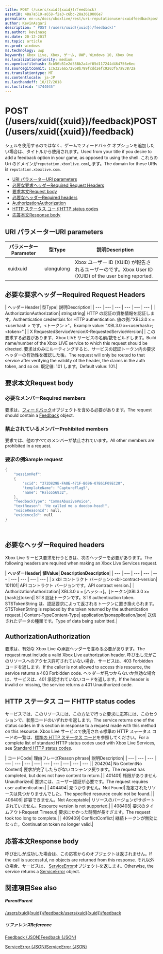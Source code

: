 ```yaml
---
title: POST (/users/xuid({xuid})/feedback)
assetID: 48a7a510-a658-f2a3-c6bc-28a3610006e7
permalink: en-us/docs/xboxlive/rest/uri-reputationusersxuidfeedbackpost.html
author: KevinAsgari
description: " POST (/users/xuid({xuid})/feedback)"
ms.author: kevinasg
ms.date: 20-12-2017
ms.topic: article
ms.prod: windows
ms.technology: uwp
keywords: Xbox Live, Xbox, ゲーム, UWP, Windows 10, Xbox One
ms.localizationpriority: medium
ms.openlocfilehash: 8cb56b51e2d558b2a4ef05d117244d464756e6ec
ms.sourcegitcommit: 1c6325aa572868b789fcdd2efc9203f67a83872a
ms.translationtype: MT
ms.contentlocale: ja-JP
ms.lasthandoff: 10/17/2018
ms.locfileid: "4744045"
---
```

# <a name="post-usersxuidxuidfeedback"></a><span data-ttu-id="daf7c-104">POST (/users/xuid({xuid})/feedback)</span><span class="sxs-lookup"><span data-stu-id="daf7c-104">POST (/users/xuid({xuid})/feedback)</span></span>
<span data-ttu-id="daf7c-105">シェルを使用するのではなく、ゲームでフィードバック オプションを追加したい場合は、タイトルから使用されます。</span><span class="sxs-lookup"><span data-stu-id="daf7c-105">Used from your title if you desire to add a feedback option in your game, as opposed to using the shell.</span></span> <span data-ttu-id="daf7c-106">これらの Uri のドメインが`reputation.xboxlive.com`します。</span><span class="sxs-lookup"><span data-stu-id="daf7c-106">The domain for these URIs is `reputation.xboxlive.com`.</span></span>
 
  * [<span data-ttu-id="daf7c-107">URI パラメーター</span><span class="sxs-lookup"><span data-stu-id="daf7c-107">URI parameters</span></span>](#ID4EZ)
  * [<span data-ttu-id="daf7c-108">必要な要求ヘッダー</span><span class="sxs-lookup"><span data-stu-id="daf7c-108">Required Request Headers</span></span>](#ID4EEB)
  * [<span data-ttu-id="daf7c-109">要求本文</span><span class="sxs-lookup"><span data-stu-id="daf7c-109">Request body</span></span>](#ID4ENC)
  * [<span data-ttu-id="daf7c-110">必要なヘッダー</span><span class="sxs-lookup"><span data-stu-id="daf7c-110">Required headers</span></span>](#ID4EDE)
  * [<span data-ttu-id="daf7c-111">Authorization</span><span class="sxs-lookup"><span data-stu-id="daf7c-111">Authorization</span></span>](#ID4EXF)
  * [<span data-ttu-id="daf7c-112">HTTP ステータス コード</span><span class="sxs-lookup"><span data-stu-id="daf7c-112">HTTP status codes</span></span>](#ID4EEG)
  * [<span data-ttu-id="daf7c-113">応答本文</span><span class="sxs-lookup"><span data-stu-id="daf7c-113">Response body</span></span>](#ID4EZH)
 
<a id="ID4EZ"></a>

 
## <a name="uri-parameters"></a><span data-ttu-id="daf7c-114">URI パラメーター</span><span class="sxs-lookup"><span data-stu-id="daf7c-114">URI parameters</span></span>
 
| <span data-ttu-id="daf7c-115">パラメーター</span><span class="sxs-lookup"><span data-stu-id="daf7c-115">Parameter</span></span>| <span data-ttu-id="daf7c-116">型</span><span class="sxs-lookup"><span data-stu-id="daf7c-116">Type</span></span>| <span data-ttu-id="daf7c-117">説明</span><span class="sxs-lookup"><span data-stu-id="daf7c-117">Description</span></span>| 
| --- | --- | --- | 
| <span data-ttu-id="daf7c-118">xuid</span><span class="sxs-lookup"><span data-stu-id="daf7c-118">xuid</span></span>| <span data-ttu-id="daf7c-119">ulong</span><span class="sxs-lookup"><span data-stu-id="daf7c-119">ulong</span></span>| <span data-ttu-id="daf7c-120">Xbox ユーザー ID (XUID) が報告されるユーザーのです。</span><span class="sxs-lookup"><span data-stu-id="daf7c-120">Xbox User ID (XUID) of the user being reported.</span></span>| 
  
<a id="ID4EEB"></a>

 
## <a name="required-request-headers"></a><span data-ttu-id="daf7c-121">必要な要求ヘッダー</span><span class="sxs-lookup"><span data-stu-id="daf7c-121">Required Request Headers</span></span>
 
| <span data-ttu-id="daf7c-122">ヘッダー</span><span class="sxs-lookup"><span data-stu-id="daf7c-122">Header</span></span>| <span data-ttu-id="daf7c-123">型</span><span class="sxs-lookup"><span data-stu-id="daf7c-123">Type</span></span>| <span data-ttu-id="daf7c-124">説明</span><span class="sxs-lookup"><span data-stu-id="daf7c-124">Description</span></span>| 
| --- | --- | --- | --- | --- | --- | 
| <span data-ttu-id="daf7c-125">Authorization</span><span class="sxs-lookup"><span data-stu-id="daf7c-125">Authorization</span></span>| <span data-ttu-id="daf7c-126">string</span><span class="sxs-lookup"><span data-stu-id="daf7c-126">string</span></span>| <span data-ttu-id="daf7c-127">HTTP の認証の資格情報を認証します。</span><span class="sxs-lookup"><span data-stu-id="daf7c-127">Authentication credentials for HTTP authentication.</span></span> <span data-ttu-id="daf7c-128">値の例:"XBL3.0 x =&lt;userhash > です。&lt;トークン >"。</span><span class="sxs-lookup"><span data-stu-id="daf7c-128">Example value: "XBL3.0 x=&lt;userhash>;&lt;token>".</span></span>| 
| <span data-ttu-id="daf7c-129">X RequestedServiceVersion</span><span class="sxs-lookup"><span data-stu-id="daf7c-129">X-RequestedServiceVersion</span></span>|  | <span data-ttu-id="daf7c-130">この要求する必要があります、Xbox LIVE サービスの名前/数をビルドします。</span><span class="sxs-lookup"><span data-stu-id="daf7c-130">Build name/number of the Xbox LIVE service to which this request should be directed.</span></span> <span data-ttu-id="daf7c-131">要求はのみにルーティングすると、サービスの認証トークン内の要求ヘッダーの有効性を確認した後。</span><span class="sxs-lookup"><span data-stu-id="daf7c-131">The request will only be routed to that service after verifying the validity of the header, the claims in the auth token, and so on.</span></span> <span data-ttu-id="daf7c-132">既定値: 101 します。</span><span class="sxs-lookup"><span data-stu-id="daf7c-132">Default value: 101.</span></span>| 
  
<a id="ID4ENC"></a>

 
## <a name="request-body"></a><span data-ttu-id="daf7c-133">要求本文</span><span class="sxs-lookup"><span data-stu-id="daf7c-133">Request body</span></span> 
 
<a id="ID4EVC"></a>

 
### <a name="required-members"></a><span data-ttu-id="daf7c-134">必要なメンバー</span><span class="sxs-lookup"><span data-stu-id="daf7c-134">Required members</span></span> 
 
<span data-ttu-id="daf7c-135">要求は、[フィードバック](../../json/json-feedback.md)オブジェクトを含める必要があります。</span><span class="sxs-lookup"><span data-stu-id="daf7c-135">The request should contain a [Feedback](../../json/json-feedback.md) object.</span></span> 
  
<a id="ID4EED"></a>

 
### <a name="prohibited-members"></a><span data-ttu-id="daf7c-136">禁止されているメンバー</span><span class="sxs-lookup"><span data-stu-id="daf7c-136">Prohibited members</span></span> 
 
<span data-ttu-id="daf7c-137">要求では、他のすべてのメンバーが禁止されています。</span><span class="sxs-lookup"><span data-stu-id="daf7c-137">All other members are prohibited in a request.</span></span>
  
<a id="ID4ETD"></a>

 
### <a name="sample-request"></a><span data-ttu-id="daf7c-138">要求の例</span><span class="sxs-lookup"><span data-stu-id="daf7c-138">Sample request</span></span> 
 

```cpp
{
    "sessionRef":
    {
        "scid": "372D829B-FA8E-471F-B696-07B61F09EC20",
        "templateName": "CaptureFlag5",
        "name": "Halo556932",
    },
    "feedbackType": "CommsAbusiveVoice",
    "textReason": "He called me a doodoo-head!",
    "voiceReasonId": null,
    "evidenceId": null
}

      
```

   
<a id="ID4EDE"></a>

 
## <a name="required-headers"></a><span data-ttu-id="daf7c-139">必要なヘッダー</span><span class="sxs-lookup"><span data-stu-id="daf7c-139">Required headers</span></span>
 
<span data-ttu-id="daf7c-140">Xbox Live サービス要求を行うときは、次のヘッダーを必要があります。</span><span class="sxs-lookup"><span data-stu-id="daf7c-140">The following headers are required when making an Xbox Live Services request.</span></span>
 
| <b><span data-ttu-id="daf7c-141">ヘッダー</span><span class="sxs-lookup"><span data-stu-id="daf7c-141">Header</span></span></b>| <b><span data-ttu-id="daf7c-142">値</span><span class="sxs-lookup"><span data-stu-id="daf7c-142">Value</span></span></b>| <b><span data-ttu-id="daf7c-143">Deacription</span><span class="sxs-lookup"><span data-stu-id="daf7c-143">Deacription</span></span></b>| 
| --- | --- | --- | --- | --- | --- | --- | --- | --- | 
| <span data-ttu-id="daf7c-144">x xbl コントラクト バージョン</span><span class="sxs-lookup"><span data-stu-id="daf7c-144">x-xbl-contract-version</span></span>| <span data-ttu-id="daf7c-145">101</span><span class="sxs-lookup"><span data-stu-id="daf7c-145">101</span></span>| <span data-ttu-id="daf7c-146">API コントラクト バージョンです。</span><span class="sxs-lookup"><span data-stu-id="daf7c-146">API contract version.</span></span>| 
| <span data-ttu-id="daf7c-147">Authorization</span><span class="sxs-lookup"><span data-stu-id="daf7c-147">Authorization</span></span>| <span data-ttu-id="daf7c-148">XBL3.0 x = [ハッシュ]。[トークン]</span><span class="sxs-lookup"><span data-stu-id="daf7c-148">XBL3.0 x=[hash];[token]</span></span>| <span data-ttu-id="daf7c-149">STS 認証トークンです。</span><span class="sxs-lookup"><span data-stu-id="daf7c-149">STS authentication token.</span></span> <span data-ttu-id="daf7c-150">STSTokenString は、認証要求によって返されるトークンに置き換えられます。</span><span class="sxs-lookup"><span data-stu-id="daf7c-150">STSTokenString is replaced by the token returned by the authentication request.</span></span>| 
<span data-ttu-id="daf7c-151">Content-Type</span><span class="sxs-lookup"><span data-stu-id="daf7c-151">Content-Type</span></span>| 
<span data-ttu-id="daf7c-152">application/json</span><span class="sxs-lookup"><span data-stu-id="daf7c-152">application/json</span></span>| 
<span data-ttu-id="daf7c-153">送信されたデータの種類です。</span><span class="sxs-lookup"><span data-stu-id="daf7c-153">Type of data being submitted.</span></span>| 
  
<a id="ID4EXF"></a>

 
## <a name="authorization"></a><span data-ttu-id="daf7c-154">Authorization</span><span class="sxs-lookup"><span data-stu-id="daf7c-154">Authorization</span></span>
 
<span data-ttu-id="daf7c-155">要求は、有効な Xbox Live の承認ヘッダーを含める必要があります。</span><span class="sxs-lookup"><span data-stu-id="daf7c-155">The request must include a valid Xbox Live authorization header.</span></span> <span data-ttu-id="daf7c-156">呼び出し元がこのリソースへのアクセス許可されていない場合、サービスは、403 Forbidden コードを返します。</span><span class="sxs-lookup"><span data-stu-id="daf7c-156">If the caller is not allowed to access this resource, the service returns a 403 Forbidden code.</span></span> <span data-ttu-id="daf7c-157">ヘッダーが見つからないか無効な場合は、サービスは、401 承認されていないコードを返します。</span><span class="sxs-lookup"><span data-stu-id="daf7c-157">If the header is invalid or missing, the service returns a 401 Unauthorized code.</span></span>
  
<a id="ID4EEG"></a>

 
## <a name="http-status-codes"></a><span data-ttu-id="daf7c-158">HTTP ステータス コード</span><span class="sxs-lookup"><span data-stu-id="daf7c-158">HTTP status codes</span></span>
 
<span data-ttu-id="daf7c-159">サービスでは、このリソースには、この方法で行った要求に応答には、このセクションで、状態コードのいずれかを返します。</span><span class="sxs-lookup"><span data-stu-id="daf7c-159">The service returns one of the status codes in this section in response to a request made with this method on this resource.</span></span> <span data-ttu-id="daf7c-160">Xbox Live サービスで使用される標準の HTTP ステータス コードの一覧は、[標準の HTTP ステータス コード](../../additional/httpstatuscodes.md)を参照してください。</span><span class="sxs-lookup"><span data-stu-id="daf7c-160">For a complete list of standard HTTP status codes used with Xbox Live Services, see [Standard HTTP status codes](../../additional/httpstatuscodes.md).</span></span>
 
| <span data-ttu-id="daf7c-161">コード</span><span class="sxs-lookup"><span data-stu-id="daf7c-161">Code</span></span>| <span data-ttu-id="daf7c-162">理由フレーズ</span><span class="sxs-lookup"><span data-stu-id="daf7c-162">Reason phrase</span></span>| <span data-ttu-id="daf7c-163">説明</span><span class="sxs-lookup"><span data-stu-id="daf7c-163">Description</span></span>| 
| --- | --- | --- | --- | --- | --- | --- | --- | --- | --- | --- | --- | 
| <span data-ttu-id="daf7c-164">204</span><span class="sxs-lookup"><span data-stu-id="daf7c-164">204</span></span>| <span data-ttu-id="daf7c-165">No Content</span><span class="sxs-lookup"><span data-stu-id="daf7c-165">No Content</span></span>| <span data-ttu-id="daf7c-166">要求が完了したらがないコンテンツ戻ります。</span><span class="sxs-lookup"><span data-stu-id="daf7c-166">The request has completed, but does not have content to return.</span></span>| 
| <span data-ttu-id="daf7c-167">401</span><span class="sxs-lookup"><span data-stu-id="daf7c-167">401</span></span>| <span data-ttu-id="daf7c-168">権限がありません</span><span class="sxs-lookup"><span data-stu-id="daf7c-168">Unauthorized</span></span>| <span data-ttu-id="daf7c-169">要求には、ユーザー認証が必要です。</span><span class="sxs-lookup"><span data-stu-id="daf7c-169">The request requires user authentication.</span></span>| 
| <span data-ttu-id="daf7c-170">404</span><span class="sxs-lookup"><span data-stu-id="daf7c-170">404</span></span>| <span data-ttu-id="daf7c-171">見つかりません。</span><span class="sxs-lookup"><span data-stu-id="daf7c-171">Not Found</span></span>| <span data-ttu-id="daf7c-172">指定されたリソースは見つかりませんでした。</span><span class="sxs-lookup"><span data-stu-id="daf7c-172">The specified resource could not be found.</span></span>| 
| <span data-ttu-id="daf7c-173">406</span><span class="sxs-lookup"><span data-stu-id="daf7c-173">406</span></span>| <span data-ttu-id="daf7c-174">許容できません。</span><span class="sxs-lookup"><span data-stu-id="daf7c-174">Not Acceptable</span></span>| <span data-ttu-id="daf7c-175">リソースのバージョンがサポートされていません。</span><span class="sxs-lookup"><span data-stu-id="daf7c-175">Resource version is not supported.</span></span>| 
| <span data-ttu-id="daf7c-176">408</span><span class="sxs-lookup"><span data-stu-id="daf7c-176">408</span></span>| <span data-ttu-id="daf7c-177">要求のタイムアウト</span><span class="sxs-lookup"><span data-stu-id="daf7c-177">Request Timeout</span></span>| <span data-ttu-id="daf7c-178">要求にかかった時間が長すぎます。</span><span class="sxs-lookup"><span data-stu-id="daf7c-178">The request took too long to complete.</span></span>| 
| <span data-ttu-id="daf7c-179">409</span><span class="sxs-lookup"><span data-stu-id="daf7c-179">409</span></span>| <span data-ttu-id="daf7c-180">Conflict</span><span class="sxs-lookup"><span data-stu-id="daf7c-180">Conflict</span></span>| <span data-ttu-id="daf7c-181">継続トークンが無効になった。</span><span class="sxs-lookup"><span data-stu-id="daf7c-181">Continuation token no longer valid.</span></span>| 
  
<a id="ID4EZH"></a>

 
## <a name="response-body"></a><span data-ttu-id="daf7c-182">応答本文</span><span class="sxs-lookup"><span data-stu-id="daf7c-182">Response body</span></span> 
 
<span data-ttu-id="daf7c-183">呼び出しが成功した場合は、この応答からのオブジェクトは返されません。</span><span class="sxs-lookup"><span data-stu-id="daf7c-183">If the call is successful, no objects are returned from this response.</span></span> <span data-ttu-id="daf7c-184">それ以外の場合、サービスは、 [ServiceError](../../json/json-serviceerror.md)オブジェクトを返します。</span><span class="sxs-lookup"><span data-stu-id="daf7c-184">Otherwise, the service returns a [ServiceError](../../json/json-serviceerror.md) object.</span></span>
  
<a id="ID4EOAAC"></a>

 
## <a name="see-also"></a><span data-ttu-id="daf7c-185">関連項目</span><span class="sxs-lookup"><span data-stu-id="daf7c-185">See also</span></span>
 
<a id="ID4EQAAC"></a>

 
##### <a name="parent"></a><span data-ttu-id="daf7c-186">Parent</span><span class="sxs-lookup"><span data-stu-id="daf7c-186">Parent</span></span> 

[<span data-ttu-id="daf7c-187">/users/xuid({xuid})/feedback</span><span class="sxs-lookup"><span data-stu-id="daf7c-187">/users/xuid({xuid})/feedback</span></span>](uri-reputationusersxuidfeedback.md)

  
<a id="ID4E3AAC"></a>

 
##### <a name="reference"></a><span data-ttu-id="daf7c-188">リファレンス</span><span class="sxs-lookup"><span data-stu-id="daf7c-188">Reference</span></span> 

[<span data-ttu-id="daf7c-189">Feedback (JSON)</span><span class="sxs-lookup"><span data-stu-id="daf7c-189">Feedback (JSON)</span></span>](../../json/json-feedback.md)

 [<span data-ttu-id="daf7c-190">ServiceError (JSON)</span><span class="sxs-lookup"><span data-stu-id="daf7c-190">ServiceError (JSON)</span></span>](../../json/json-serviceerror.md)

   
